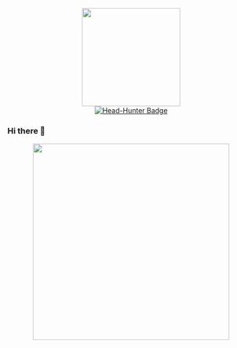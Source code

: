 <div id="header" align="center">
  <img src="https://media.giphy.com/media/JWuBH9rCO2uZuHBFpm/giphy.gif" width="200"/>
</div>

<div id="badges" align="center">
  <a href="https://nn.hh.ru/resume/9bda387eff0b5e705d0039ed1f505242486579">
    <img src="https://img.shields.io/badge/Head_Hunter-red?style=for-the-badge&logo=headhunter&logoColor=white" alt="Head-Hunter Badge"/>
  </a>
</div>

### Hi there 👋
<div align="center">
  <img src="https://media.giphy.com/media/wwg1suUiTbCY8H8vIA/giphy-downsized-large.gif" width="400"/>
</div>




<!--
**AntonAlyapin/AntonAlyapin** is a ✨ _special_ ✨ repository because its `README.md` (this file) appears on your GitHub profile.

Here are some ideas to get you started:

- 🔭 I’m currently working on ...
- 🌱 I’m currently learning ...
- 👯 I’m looking to collaborate on ...
- 🤔 I’m looking for help with ...
- 💬 Ask me about ...
- 📫 How to reach me: ...
- 😄 Pronouns: ...
- ⚡ Fun fact: ...
-->
